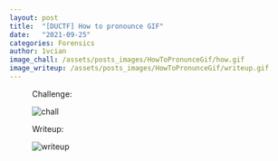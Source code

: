```yaml
---
layout: post
title:  "[DUCTF] How to pronounce GIF"
date:   "2021-09-25"
categories: Forensics
author: 1vcian
image_chall: /assets/posts_images/HowToPronunceGif/how.gif
image_writeup: /assets/posts_images/HowToPronunceGif/writeup.gif
---
```


<figure>
  <p>Challenge:</p>
<img src="{{ page.image_chall }}" alt="chall">
  <p>Writeup:</p>
<img src="{{ page.image_writeup }}" alt="writeup">
</figure>
